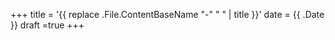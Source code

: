 +++
title = '{{ replace .File.ContentBaseName "-" " " | title }}'
date = {{ .Date }}
draft =true
+++

